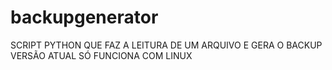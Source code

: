 # backupgenerator

SCRIPT PYTHON QUE FAZ A LEITURA DE UM ARQUIVO E GERA O BACKUP
VERSÃO ATUAL SÓ FUNCIONA COM LINUX
